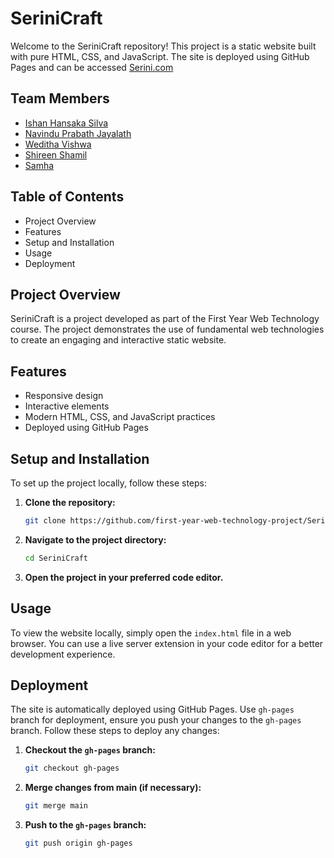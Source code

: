 # SeriniCraft

Welcome to the SeriniCraft repository! This project is a static website built with pure HTML, CSS, and JavaScript. 
The site is deployed using GitHub Pages and can be accessed [Serini.com](https://first-year-web-technology-project.github.io/SeriniCraft/)

## Team Members

- [Ishan Hansaka Silva](https://github.com/IshanHansaka)
- [Navindu Prabath Jayalath](https://github.com/kin-lgtm)
- [Weditha Vishwa](https://github.com/WedithaV)
- [Shireen Shamil](https://github.com/ShireenShamil)
- [Samha](https://github.com/SamFaMH)

## Table of Contents

- Project Overview
- Features
- Setup and Installation
- Usage
- Deployment

## Project Overview

SeriniCraft is a project developed as part of the First Year Web Technology course. The project demonstrates the use of fundamental web technologies to create an engaging and interactive static website.

## Features

- Responsive design
- Interactive elements
- Modern HTML, CSS, and JavaScript practices
- Deployed using GitHub Pages

## Setup and Installation

To set up the project locally, follow these steps:

1. **Clone the repository:**
   ```bash
   git clone https://github.com/first-year-web-technology-project/SeriniCraft.git
   ```

2. **Navigate to the project directory:**
   ```bash
   cd SeriniCraft
   ```

3. **Open the project in your preferred code editor.**

## Usage

To view the website locally, simply open the `index.html` file in a web browser. You can use a live server extension in your code editor for a better development experience.

## Deployment

The site is automatically deployed using GitHub Pages. Use `gh-pages` branch for deployment, ensure you push your changes to the `gh-pages` branch. Follow these steps to deploy any changes:

1. **Checkout the `gh-pages` branch:**
   ```bash
   git checkout gh-pages
   ```

2. **Merge changes from main (if necessary):**
   ```bash
   git merge main
   ```

3. **Push to the `gh-pages` branch:**
   ```bash
   git push origin gh-pages
   ```
